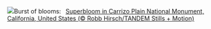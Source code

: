 ![](https://www.bing.com/th?id=OHR.CarrizoBloom_EN-GB8154155837_UHD.jpg&w=1000)Burst of blooms:&nbsp;&ensp;[Superbloom in Carrizo Plain National Monument, California, United States (© Robb Hirsch/TANDEM Stills + Motion)](https://www.bing.com/th?id=OHR.CarrizoBloom_EN-GB8154155837_UHD.jpg)
<br><br/>
